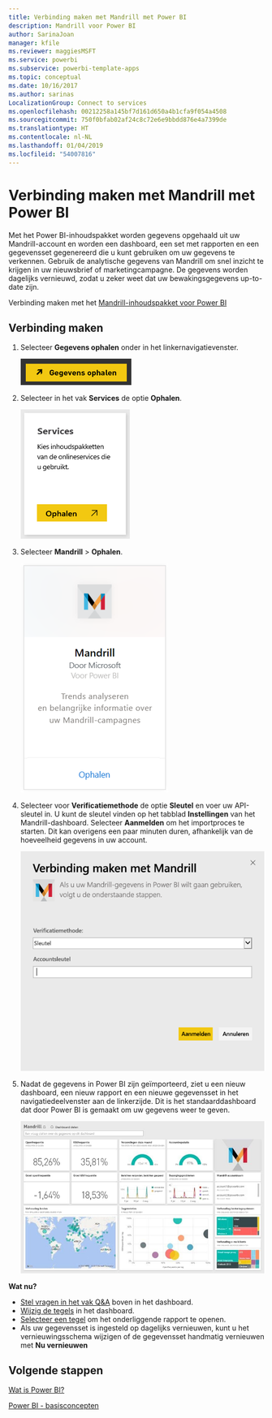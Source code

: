 ```yaml
---
title: Verbinding maken met Mandrill met Power BI
description: Mandrill voor Power BI
author: SarinaJoan
manager: kfile
ms.reviewer: maggiesMSFT
ms.service: powerbi
ms.subservice: powerbi-template-apps
ms.topic: conceptual
ms.date: 10/16/2017
ms.author: sarinas
LocalizationGroup: Connect to services
ms.openlocfilehash: 00212258a145bf7d161d650a4b1cfa9f054a4508
ms.sourcegitcommit: 750f0bfab02af24c8c72e6e9bbdd876e4a7399de
ms.translationtype: HT
ms.contentlocale: nl-NL
ms.lasthandoff: 01/04/2019
ms.locfileid: "54007816"
---
```

# <a name="connect-to-mandrill-with-power-bi"></a>Verbinding maken met Mandrill met Power BI
Met het Power BI-inhoudspakket worden gegevens opgehaald uit uw Mandrill-account en worden een dashboard, een set met rapporten en een gegevensset gegenereerd die u kunt gebruiken om uw gegevens te verkennen. Gebruik de analytische gegevens van Mandrill om snel inzicht te krijgen in uw nieuwsbrief of marketingcampagne. De gegevens worden dagelijks vernieuwd, zodat u zeker weet dat uw bewakingsgegevens up-to-date zijn.

Verbinding maken met het [Mandrill-inhoudspakket voor Power BI](http://app.powerbi.com/getdata/services/mandrill)

## <a name="how-to-connect"></a>Verbinding maken
1. Selecteer **Gegevens ophalen** onder in het linkernavigatievenster.
   
    ![](media/service-connect-to-mandrill/getdata.png)
2. Selecteer in het vak **Services** de optie **Ophalen**.
   
    ![](media/service-connect-to-mandrill/services.png)
3. Selecteer **Mandrill** > **Ophalen**.
   
    ![](media/service-connect-to-mandrill/mandrill.png)
4. Selecteer voor **Verificatiemethode** de optie **Sleutel** en voer uw API-sleutel in. U kunt de sleutel vinden op het tabblad **Instellingen** van het Mandrill-dashboard. Selecteer **Aanmelden** om het importproces te starten. Dit kan overigens een paar minuten duren, afhankelijk van de hoeveelheid gegevens in uw account.
   
    ![](media/service-connect-to-mandrill/auth.png)
5. Nadat de gegevens in Power BI zijn geïmporteerd, ziet u een nieuw dashboard, een nieuw rapport en een nieuwe gegevensset in het navigatiedeelvenster aan de linkerzijde. Dit is het standaarddashboard dat door Power BI is gemaakt om uw gegevens weer te geven.
   
    ![](media/service-connect-to-mandrill/mandrill-dashboard1.jpg)

**Wat nu?**

* [Stel vragen in het vak Q&A](consumer/end-user-q-and-a.md) boven in het dashboard.
* [Wijzig de tegels](service-dashboard-edit-tile.md) in het dashboard.
* [Selecteer een tegel](consumer/end-user-tiles.md) om het onderliggende rapport te openen.
* Als uw gegevensset is ingesteld op dagelijks vernieuwen, kunt u het vernieuwingsschema wijzigen of de gegevensset handmatig vernieuwen met **Nu vernieuwen**

## <a name="next-steps"></a>Volgende stappen
[Wat is Power BI?](power-bi-overview.md)

[Power BI - basisconcepten](consumer/end-user-basic-concepts.md)

